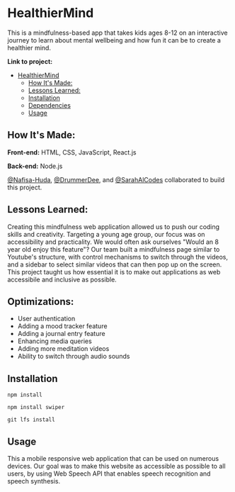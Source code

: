# HealthierMind
This is a mindfulness-based app that takes kids ages 8-12 on an interactive journey to learn about mental wellbeing and  how fun it can be to create a healthier mind.

**Link to project:** 

- [HealthierMind](#HealthierMind)
  - [How It's Made:](#how-its-made)
  - [Lessons Learned:](#lessons-learned)
  - [Installation](#installation)
  - [Dependencies](#dependencies)
  - [Usage](#usage)

<!-- <p align="center">
  <img src="add screenshot of website">
</p> -->

## How It's Made:

**Front-end:** HTML, CSS, JavaScript, React.js

**Back-end:** Node.js
<br>


[@Nafisa-Huda](https://github.com/Nafisa-Huda/), [@DrummerDee](https://github.com/DrummerDee/), and [@SarahAlCodes](https://github.com/SarahAlCodes) collaborated to build this project. 

## Lessons Learned:

Creating this mindfulness web application allowed us to push our coding skills and creativity. Targeting a young age group, our focus was on accessibility and practicality. We would often ask ourselves "Would an 8 year old enjoy this feature"? Our team built a mindfulness page similar to Youtube's structure, with control mechanisms to switch through the videos, and a sidebar to select similar videos that can then pop up on the screen. This project taught us how essential it is to make out applications as web accessibile and inclusive as possible. 

## Optimizations:
  - User authentication
  - Adding a mood tracker feature
  - Adding a journal entry feature
  - Enhancing media queries
  - Adding more meditation videos 
  - Ability to switch through audio sounds

## Installation
```
npm install
```
```
npm install swiper
```
```
git lfs install
```
## Usage
This a mobile responsive web application that can be used on numerous devices. Our goal was to make this website as accessible as possible to all users, by using Web Speech API that enables speech recognition and speech synthesis. 